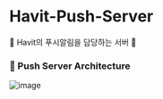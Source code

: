 # Havit-Push-Server
🔔 Havit의 푸시알림을 담당하는 서버 🔔 

### 📌 Push Server Architecture
![image](https://user-images.githubusercontent.com/20807197/149986860-d5f9b7d4-1c43-490b-9026-a7284fc5cd0e.png)

